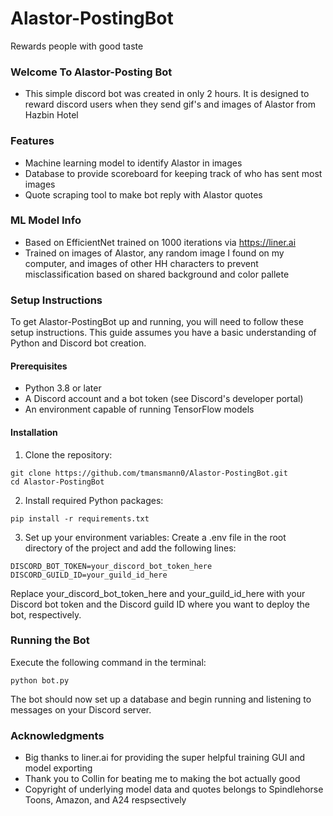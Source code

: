 # Alastor-PostingBot
Rewards people with good taste

### Welcome To Alastor-Posting Bot
- This simple discord bot was created in only 2 hours. It is designed to reward discord users when they send gif's and images of Alastor from Hazbin Hotel

### Features
- Machine learning model to identify Alastor in images
- Database to provide scoreboard for keeping track of who has sent most images
- Quote scraping tool to make bot reply with Alastor quotes

### ML Model Info
- Based on EfficientNet trained on 1000 iterations via https://liner.ai
- Trained on images of Alastor, any random image I found on my computer, and images of other HH characters to prevent misclassification based on shared background and color pallete 

### Setup Instructions

To get Alastor-PostingBot up and running, you will need to follow these setup instructions. This guide assumes you have a basic understanding of Python and Discord bot creation.

#### Prerequisites
- Python 3.8 or later
- A Discord account and a bot token (see Discord's developer portal)
- An environment capable of running TensorFlow models

#### Installation
1. Clone the repository:
``` 
git clone https://github.com/tmansmann0/Alastor-PostingBot.git
cd Alastor-PostingBot
```
2. Install required Python packages:
```
pip install -r requirements.txt
```
3. Set up your environment variables:
Create a .env file in the root directory of the project and add the following lines:
```
DISCORD_BOT_TOKEN=your_discord_bot_token_here
DISCORD_GUILD_ID=your_guild_id_here
```
Replace your_discord_bot_token_here and your_guild_id_here with your Discord bot token and the Discord guild ID where you want to deploy the bot, respectively.

### Running the Bot
Execute the following command in the terminal:
```
python bot.py
```
The bot should now set up a database and begin running and listening to messages on your Discord server.

### Acknowledgments
- Big thanks to liner.ai for providing the super helpful training GUI and model exporting
- Thank you to Collin for beating me to making the bot actually good
- Copyright of underlying model data and quotes belongs to Spindlehorse Toons, Amazon, and A24 respsectively

